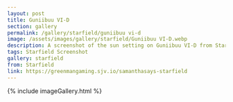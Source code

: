 ```yaml
---
layout: post
title: Guniibuu VI-D
section: gallery
permalink: /gallery/starfield/guniibuu vi-d
image: /assets/images/gallery/starfield/Guniibuu VI-D.webp
description: A screenshot of the sun setting on Guniibuu VI-D from Starfield, taken by Samantha Says.
tags: Starfield Screenshot
gallery: starfield
from: Starfield
link: https://greenmangaming.sjv.io/samanthasays-starfield
---
```

{% include imageGallery.html %}